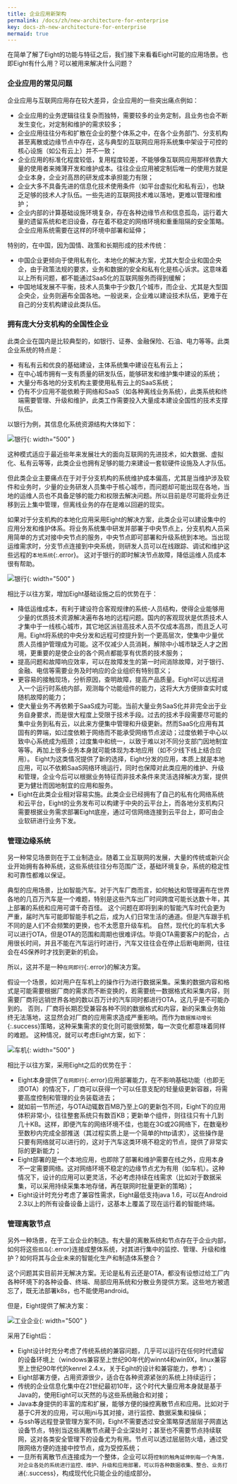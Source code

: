 ```yaml
---
title: 企业应用新架构
permalink: /docs/zh/new-architecture-for-enterprise
key: docs-zh-new-architecture-for-enterprise
mermaid: true
---
```

<style>
.flowchart-link{stroke: green !important;}
#flowchart-pointEnd {fill: green !important;stroke: green !important;}
text.actor > tspan {fill: green !important;font-size: 16px !important;font-weight:bold !important;}
#arrowhead path {fill: green !important;}   
.messageText {fill: green !important;font-size: 16px !important;font-weight:bold !important;}
.messageLine0 {stroke: green !important;}
.messageLine1 {stroke: green !important;}
.relation {stroke: green !important;stroke-width: 2 !important;}
th {
	background: #dddddd;
	word-wrap: break-word;
	text-align: center;
}
tr:nth-child(odd) {   
  background-color: #c0e1ff;
  color: #222; 
}
tr:nth-child(even) {
  background-color: #fef6de;
  color: #222;
}
</style>

在简单了解了Eight的功能与特征之后，我们接下来看看Eight可能的应用场景。也即Eight有什么用？可以被用来解决什么问题？

### 企业应用的常见问题

企业应用与互联网应用存在较大差异，企业应用的一些突出痛点例如：

- 企业应用的业务逻辑往往复杂而独特，需要较多的业务定制，且业务也会不断发生变化，对定制和维护的需求较多；
- 企业应用往往分布和扩散在企业的整个体系之中，在各个业务部门、分支机构甚至离散或边缘节点中存在，这与典型的互联网应用将系统集中架设于可控的核心设施（如公有云上）并不一致；
- 企业应用的标准化程度较低，复用程度较差，不能够像互联网应用那样依靠大量的使用者来摊薄开发和维护成本。往往企业应用被定制后唯一的使用方就是企业本身，企业对高昂的研发成本承担能力有限；
- 企业大多不具备先进的信息化技术使用条件（如平台虚拟化和私有云），也缺乏足够的技术人才队伍。一些先进的互联网技术难以落地，更难以管理和维护；
- 企业内部的计算基础设施环境复杂，存在各种边缘节点和信息孤岛，运行着大量的遗留系统和老旧设备，存在着不稳定的网络环境和重重阻隔的安全策略。企业应用系统需要在这样的环境中部署和延伸；

特别的，在中国，因为国情、政策和长期形成的技术传统：
- 中国企业更倾向于使用私有化、本地化的解决方案，尤其大型企业和国企央企，由于政策法规的要求，业务和数据的安全和私有化是核心诉求。这意味着以上所有问题，都不能通过SaaS化的互联网服务而得到缓解；
- 中国地域发展不平衡，技术人员集中于少数几个城市，而企业、尤其是大型国企央企，业务则遍布全国各地。一般说来，企业难以建设技术队伍，更难于在自己的分支机构建设此类队伍。

### 拥有庞大分支机构的全国性企业

此类企业在国内是比较典型的，如银行、证券、金融保险、石油、电力等等。此类企业系统的特点是：
- 有私有云和优良的基础建设，主体系统集中建设在私有云上；
- 在中心城市拥有一支有质量的研发队伍，能够研发和维护集中建设的系统；
- 大量分布各地的分支机构主要使用私有云上的SaaS系统；
- 仍有不少应用不能依赖于网络和SaaS（如各种离线业务系统），此类系统和终端需要管理、升级和维护，此类工作需要投入大量成本建设全国性的技术支撑队伍。

以银行为例，其信息化系统资源结构大体如下：

![银行](/eight/assets/images/bank.png){: width="500" }

这种模式适应于最近些年来发展壮大的面向互联网的先进技术，如大数据、虚拟化、私有云等等，此类企业也拥有足够的能力来建设一套软硬件设施及人才队伍。

但此类企业主要痛点在于对于分支机构的系统维护成本偏高，尤其是当维护涉及软件和业务时，少量的业务研发人员集中于核心城市，而问题却可能出现在各地，当地的运维人员也不具备足够的能力和权限去解决问题。所以目前是尽可能将业务迁移到云上集中管理，但离线业务的存在是难以回避的现实。

如果对于分支机构的本地化应用采用Eight的解决方案，此类企业可以建设集中的应用分发和维护体系。将业务系统集中研发并部署于中央节点上，分支机构人员采用简单的方式对接中央节点的服务，中央节点即可部署和升级系统到本地。当出现运维需求时，分支节点连接到中央系统，则研发人员可以在线跟踪、调试和维护这些远程的`本地系统`{:.error}。
这对于银行的即时解决节点故障，降低运维人员成本很有帮助。

![银行](/eight/assets/images/bank-eight.png){: width="500" }

相比于以往方案，增加Eight基础设施之后的优势在于：
- 降低运维成本，有利于建设符合客观规律的系统-人员结构，使得企业能够用少量的优质技术资源解决遍布各地的远程问题。国内的客观现状是优质技术人才集中于一线核心城市，其它地区派驻高技术人员不仅成本高昂，而且乏人可用。Eight将系统的中央分发和远程可控提升到一个更高层次，使集中少量优质人员维护管理成为可能。这不仅减少人员消耗，解除中小城市缺乏人才之困境，更重要的是使企业的各个网点都能享有优质的技术服务；
- 提高问题和故障响应效率，可以在故障发生的第一时间消除故障，对于银行、金融、电信等需要业务及时响应的企业组织有特别意义；
- 更容易的接触现场，分析原因，查明故障，提高产品质量。Eight可以远程进入一个运行时系统内部，观测每个功能组件的能力，这将大大方便排查实时或随机故障的能力；
- 使大量业务不再依赖于SaaS成为可能。当前大量业务SaaS化并非完全出于业务自身要求，而是很大程度上受限于技术手段。过去的技术手段需要尽可能的集中业务到私有云，以此来方便集中管理和升级更新。然而SaaS化应用有其固有的弊端，如过度依赖于网络而不能承受网络节点波动；过度依赖于中心以致中心系统成为瓶颈；过度集中和统一，以致于难以对不同分支部门因地制宜等等。再加上很多业务本身就可能体现为本地应用（如不少线下线上结合应用）。
Eight为这类情况提供了新的选择，Eight分发的应用，本质上就是本地应用，可以不依赖SaaS网络环境运行，同时也保障对此类应用的维护、升级和管理，企业今后可以根据业务特征而非技术条件来灵活选择解决方案，提供更为健壮而因地制宜的应用和服务。
- Eight在此类企业相对容易实施。此类企业已经拥有了自己的私有化网络系统和云平台，Eight的业务发布可以构建于中央的云平台上，而各地分支机构只需要根据业务需求部署Eight底座，通过可信网络连接到云平台上，即可由企业软研进行业务下发。

### 管理边缘系统

另一种常见场景则在于工业制造业。随着工业互联网的发展，大量的传统或新兴企业开始拥有各种系统，这些系统往往分布范围广泛，基础环境复杂，系统的稳定性和可靠性都难以保证。

典型的应用场景，比如智能汽车。对于汽车厂商而言，如何触达和管理遍布在世界各地的几百万汽车是一个难题，特别是这些汽车出厂时间跨度可能长达数十年，其上部署的系统和应用可谓千奇百怪。
这个问题在即将到来的智能汽车时代会更为严重，届时汽车可能即智能手机之后，成为人们日常生活的通道。但是汽车跟手机不同的是人们不会频繁的更换，也不太愿意升级车机。
自然，现代化的车机大多可以进行OTA，但是OTA的范围和周期也很难评估。毕竟OTA需要客户的配合，占用很长时间，并且不能在汽车运行时进行，汽车又往往会在停止后断电断网，往往会在4S保养时才找到更新的机会。

所以，这并不是一种`在网即行`{:.error}的解决方案。

假设一个场景，如对用户在车机上的操作行为进行数据采集。采集的数据内容和格式是可能需要根据厂商的需求而不断变换的，若需要统一数据格式和采集内容，则需要厂商将远销世界各地的数以百万计的汽车同时都进行OTA，这几乎是不可能办到的。
否则，厂商将长期忍受兼容各种不同的数据格式和内容，新的采集业务始终无法落地，这显然会对厂商的应用需求造成严重影响。而作为`数据推动增长`{:.success}策略，这种采集需求的变化则可能很频繁，每一次变化都意味着同样的难题。
这种情况，就可以考虑Eight方案，如下：

![车机](/eight/assets/images/car.png){: width="500" }

相比于以往方案，采用Eight之后的优势在于：
- Eight本身提供了`在网即行`{:.error}应用部署能力，在不影响基础功能（也即无须OTA）的情况下，厂商可以获得一个可以任意支配的轻量级更新容器，将需要高度控制和管理的业务装载进去；
- 就如前一节所述，与OTA动辄数百MB乃至上G的更新包不同，Eight下的应用体积非常小，往往整套系统只有数百KB；更新单个组件，则往往只有十几到几十KB。这样，即便汽车的网络环境不佳，也能在3G或2G网络下，在数毫秒至数秒内完成全部推送（其过程实质上是一个简单的http请求），这些操作是只要有网络就可以进行的，这对于汽车这类环境不稳定的节点，提供了非常实际的更新能力；
- Eight部署的是一个本地应用，也即除了部署和维护需要在线之外，应用本身不一定需要网络。这对网络环境不稳定的边缘节点尤为有用（如车机）。这种情况下，设计的应用可以更灵活，不必考虑持续在线需求（比如对于数据采集，可以采用持续采集本地存储，再在联网时批量更新的策略）；
- Eight设计时充分考虑了兼容性需求，Eight最低支持java 1.6，可以在Android 2.3以上的所有设备设备上运行，这基本上覆盖了现在运行着的智能终端。

### 管理离散节点

另外一种场景，在于工业企业的制造。有大量的离散系统和节点存在于企业内部，如何将这些`孤岛`{:.error}连接成整体系统，对其进行集中的监控、管理、升级和维护？如何将其与企业未来的智能化生产和制造体系整合？

这个问题其实目前并无解决方案。无论是私有云还是OTA，都没有设想过给工厂内各种环境下的各种设备、终端、局部应用系统和分散业务提供方案。这些地方被遗忘了，既无法部署k8s，也不能使用android。

但是，Eight提供了解决方案：

![工业企业](/eight/assets/images/factory.png){: width="500" }

采用了Eight后：
- Eight设计时充分考虑了传统系统的兼容问题，几乎可以运行在任何时代遗留的设备环境上（windows兼容至上世纪90年代的winnt4和win9X，linux兼容至上世纪90年代的kenrel 2.4.x，关于Egiht的设计和兼容能力，参考）；
- Eight部署方便，占用资源很少，适合在各种资源紧张的系统上持续运行；
- 传统的企业信息化集中在21世纪最初10年，这个时代大量应用本身就是基于Java的，使用Eight可以天然的与这些系统融合和对接；
- Java本身提供的丰富的库和扩展，能够方便的操控离散节点和应用。比如对于基于C开发的应用，可以用jni与其对接，进行监控、数据采集和操纵；
- 与ssh等远程登录管理方案不同，Eight不需要透过安全策略穿透层层子网直达设备节点，特别当这些离散节点藏于企业深处时；甚至也不需要节点持续联网，这对各类安全管理下的设备尤为有用。节点可以透过层层防火墙，通过受限网络方便的连接中控节点，成为受控系统；
- 一旦所有离散节点连接成为一个整体，企业可以将`控制的触角延伸到每一个角落，对企业各处的系统进行监控、维护、升级和应用部署，可以将各种数据收集、整合、业务打通`{:.success}，构成现代化只能企业的组成部分。
